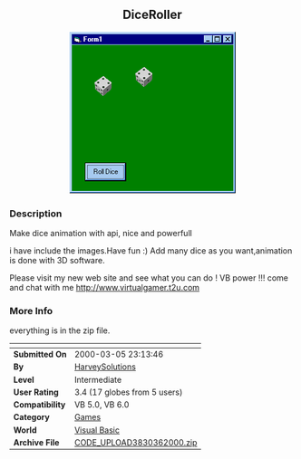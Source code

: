 ﻿<div align="center">

## DiceRoller

<img src="PIC200036719392660.gif">
</div>

### Description

Make dice animation with api, nice and powerfull

i have include the images.Have fun :) Add many dice as you want,animation is done with 3D software.

Please visit my new web site and see what you can do ! VB power !!! come and chat with me http://www.virtualgamer.t2u.com
 
### More Info
 
everything is in the zip file.


<span>             |<span>
---                |---
**Submitted On**   |2000-03-05 23:13:46
**By**             |[HarveySolutions](https://github.com/Planet-Source-Code/PSCIndex/blob/master/ByAuthor/harveysolutions.md)
**Level**          |Intermediate
**User Rating**    |3.4 (17 globes from 5 users)
**Compatibility**  |VB 5\.0, VB 6\.0
**Category**       |[Games](https://github.com/Planet-Source-Code/PSCIndex/blob/master/ByCategory/games__1-38.md)
**World**          |[Visual Basic](https://github.com/Planet-Source-Code/PSCIndex/blob/master/ByWorld/visual-basic.md)
**Archive File**   |[CODE\_UPLOAD3830362000\.zip](https://github.com/Planet-Source-Code/harveysolutions-diceroller__1-6453/archive/master.zip)








